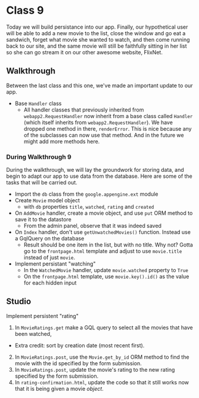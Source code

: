 # Class 9

Today we will build persistance into our app. Finally, our hypothetical user will be able to add a new movie to the list, close the window and go eat a sandwich, forget what movie she wanted to watch, and then come running back to our site, and the same movie will still be faithfully sitting in her list so she can go stream it on our other awesome website, FlixNet.

## Walkthrough

Between the last class and this one, we've made an important update to our app.

- Base `Handler` class
  - All handler classes that previously inherited from `webapp2.RequestHandler` now inherit from a base class called `Handler` (which itself inherits from `webapp2.RequestHandler`). We have dropped one method in there, `renderError`. This is nice because any of the subclasses can now use that method. And in the future we might add more methods here.

### During Walkthrough 9

During the walkthrough, we will lay the groundwork for storing data, and begin to adapt our app to use data from the database. Here are some of the tasks that will be carried out.

- Import the `db` class from the `google.appengine.ext` module
- Create `Movie` model object
  - with `db` properties `title`, `watched`, `rating` and `created`
- On `AddMovie` handler, create a movie object, and use `put` ORM method to save it to the datastore
  - From the admin panel, observe that it was indeed saved
- On `Index` handler, don't use `getUnwatchedMovies()` function. Instead use a GqlQuery on the database
  - Result should be one item in the list, but with no title. Why not? Gotta go to the `frontpage.html` template and adjust to use `movie.title` instead of just `movie`.
- Implement persistant "watching"
  - In the `WatchedMovie` handler, update `movie.watched` property to `True`
  - On the `frontpage.html` template, use `movie.key().id()` as the value for each hidden input

## Studio

Implement persistent "rating"

1. In `MovieRatings.get` make a GQL query to select all the movies that have been watched,
  - Extra credit: sort by creation date (most recent first).
2. In `MovieRatings.post`, use the `Movie.get_by_id` ORM method to find the movie with the id specified by the form submission.
3. In `MovieRatings.post`, update the movie's rating to the new rating specified by the form submission.
4. In `rating-confirmation.html`, update the code so that it still works now that it is being given a movie *object*.
